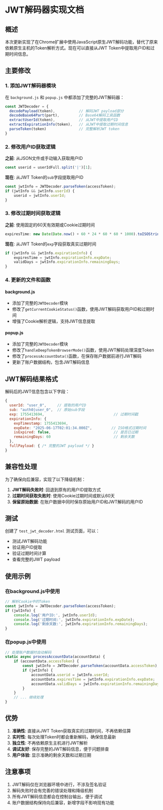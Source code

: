 # JWT解码器实现文档

## 概述

本次更新实现了在Chrome扩展中使用JavaScript原生JWT解码功能，替代了原来依赖原生主机的Token解析方式。现在可以直接从JWT Token中提取用户ID和过期时间信息。

## 主要修改

### 1. 添加JWT解码器模块

在 `background.js` 和 `popup.js` 中都添加了完整的JWT解码器：

```javascript
const JWTDecoder = {
  decodePayload(token),           // 解码JWT payload部分
  decodeBase64Part(part),         // Base64解码工具函数
  extractUserId(token),           // 从JWT中提取用户ID
  extractExpirationInfo(token),   // 从JWT中提取过期时间信息
  parseToken(token)               // 完整解析JWT token
}
```

### 2. 修改用户ID获取逻辑

**之前**: 从JSON文件或手动输入获取用户ID
```javascript
const userid = userIdFull.split('|')[1];
```

**现在**: 从JWT Token的`sub`字段提取用户ID
```javascript
const jwtInfo = JWTDecoder.parseToken(accessToken);
if (jwtInfo && jwtInfo.userId) {
    userid = jwtInfo.userId;
}
```

### 3. 修改过期时间获取逻辑

**之前**: 使用固定的60天有效期或Cookie过期时间
```javascript
expiresTime: new Date(Date.now() + 60 * 24 * 60 * 60 * 1000).toISOString()
```

**现在**: 从JWT Token的`exp`字段获取真实过期时间
```javascript
if (jwtInfo && jwtInfo.expirationInfo) {
    expiresTime = jwtInfo.expirationInfo.expDate;
    validDays = jwtInfo.expirationInfo.remainingDays;
}
```

### 4. 更新的文件和函数

#### background.js
- 添加了完整的`JWTDecoder`模块
- 修改了`getCurrentCookieStatus()`函数，使用JWT解码获取用户ID和过期时间
- 增强了Cookie解析逻辑，支持JWT信息提取

#### popup.js
- 添加了完整的`JWTDecoder`模块
- 修改了`handleDeepTokenBrowserMode()`函数，使用JWT解码处理深度Token
- 修改了`processAccountData()`函数，在保存账户数据前进行JWT解码
- 更新了账户数据结构，包含JWT解码信息

## JWT解码结果格式

解码后的JWT信息包含以下字段：

```javascript
{
  userId: "user_0",     // 提取的用户ID
  sub: "auth0|user_0",  // 原始sub字段
  exp: 1755413694,                                // 过期时间戳
  expirationInfo: {
    expTimestamp: 1755413694,
    expDate: "2025-06-17T02:01:34.000Z",         // ISO格式过期时间
    isExpired: false,                             // 是否已过期
    remainingDays: 60                             // 剩余天数
  },
  fullPayload: { /* 完整的JWT payload */ }
}
```

## 兼容性处理

为了确保向后兼容，实现了以下降级机制：

1. **JWT解码失败时**: 回退到原有的用户ID提取方式
2. **过期时间获取失败时**: 使用Cookie过期时间或默认60天
3. **保留原始数据**: 在账户数据中同时保存原始用户ID和JWT解码的用户ID

## 测试

创建了 `test_jwt_decoder.html` 测试页面，可以：
- 测试JWT解码功能
- 验证用户ID提取
- 验证过期时间计算
- 查看完整的JWT payload

## 使用示例

### 在background.js中使用
```javascript
// 解析Cookie中的Token
const jwtInfo = JWTDecoder.parseToken(accessToken);
if (jwtInfo) {
    console.log('用户ID:', jwtInfo.userId);
    console.log('过期时间:', jwtInfo.expirationInfo.expDate);
    console.log('剩余天数:', jwtInfo.expirationInfo.remainingDays);
}
```

### 在popup.js中使用
```javascript
// 处理账户数据时自动解码
static async processAccountData(accountData) {
    if (accountData.accessToken) {
        const jwtInfo = JWTDecoder.parseToken(accountData.accessToken);
        if (jwtInfo) {
            accountData.userid = jwtInfo.userId;
            accountData.expiresTime = jwtInfo.expirationInfo.expDate;
            accountData.validDays = jwtInfo.expirationInfo.remainingDays;
        }
    }
    // ... 继续处理
}
```

## 优势

1. **准确性**: 直接从JWT Token获取真实的过期时间，不再依赖估算
2. **实时性**: 每次处理Token时都会重新解码，确保信息最新
3. **独立性**: 不再依赖原生主机进行JWT解析
4. **调试友好**: 保存完整的JWT解码信息，便于问题排查
5. **用户体验**: 显示准确的剩余天数和过期日期

## 注意事项

1. JWT解码仅在浏览器环境中进行，不涉及签名验证
2. 解码失败时会有完善的错误处理和降级机制
3. 所有JWT解码信息都会在控制台输出，便于调试
4. 账户数据结构保持向后兼容，新增字段不影响现有功能
